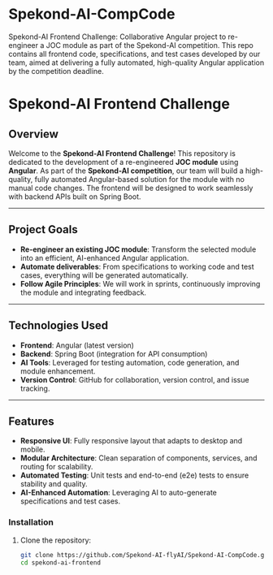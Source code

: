 # Spekond-AI-CompCode
Spekond-AI Frontend Challenge: Collaborative Angular project to re-engineer a JOC module as part of the Spekond-AI competition. This repo contains all frontend code, specifications, and test cases developed by our team, aimed at delivering a fully automated, high-quality Angular application by the competition deadline.

# Spekond-AI Frontend Challenge

## Overview
Welcome to the **Spekond-AI Frontend Challenge**! This repository is dedicated to the development of a re-engineered **JOC module** using **Angular**. As part of the **Spekond-AI competition**, our team will build a high-quality, fully automated Angular-based solution for the module with no manual code changes. The frontend will be designed to work seamlessly with backend APIs built on Spring Boot.

---

## Project Goals
- **Re-engineer an existing JOC module**: Transform the selected module into an efficient, AI-enhanced Angular application.
- **Automate deliverables**: From specifications to working code and test cases, everything will be generated automatically.
- **Follow Agile Principles**: We will work in sprints, continuously improving the module and integrating feedback.
  
---

## Technologies Used
- **Frontend**: Angular (latest version)
- **Backend**: Spring Boot (integration for API consumption)
- **AI Tools**: Leveraged for testing automation, code generation, and module enhancement.
- **Version Control**: GitHub for collaboration, version control, and issue tracking.

---

## Features
- **Responsive UI**: Fully responsive layout that adapts to desktop and mobile.
- **Modular Architecture**: Clean separation of components, services, and routing for scalability.
- **Automated Testing**: Unit tests and end-to-end (e2e) tests to ensure stability and quality.
- **AI-Enhanced Automation**: Leveraging AI to auto-generate specifications and test cases.


### Installation
1. Clone the repository:
   ```bash
   git clone https://github.com/Spekond-AI-flyAI/Spekond-AI-CompCode.git
   cd spekond-ai-frontend

